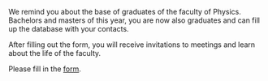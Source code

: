 We remind you about the base of graduates of the faculty of Physics. Bachelors and masters of this year, you are now also graduates and can fill up the database with your contacts.

After filling out the form, you will receive invitations to meetings and learn about the life of the faculty.

Please fill in the [form](https://vk.com/away.php?to=https%3A%2F%2Fdocs.google.com%2Fforms%2Fd%2Fe%2F1FAIpQLSduLrEM68Y9tbhHfkIghM0Cttk-ZOr4VaHh7H6rpBCg-ClG2Q%2Fviewform&post=-131429_5576&el=snippet).